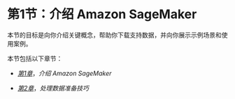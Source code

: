 # 第1节：介绍 Amazon SageMaker

本节的目标是向你介绍关键概念，帮助你下载支持数据，并向你展示示例场景和使用案例。

本节包括以下章节：

+   [*第1章*](B17705_01_Final_JM_ePub.xhtml#_idTextAnchor013)，*介绍 Amazon SageMaker*

+   [*第2章*](B17705_02_Final_JM_ePub.xhtml#_idTextAnchor030)，*处理数据准备技巧*
